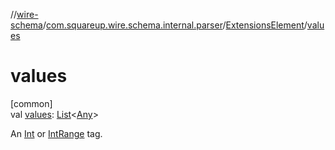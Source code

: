 //[wire-schema](../../../index.md)/[com.squareup.wire.schema.internal.parser](../index.md)/[ExtensionsElement](index.md)/[values](values.md)

# values

[common]\
val [values](values.md): [List](https://kotlinlang.org/api/latest/jvm/stdlib/kotlin.collections/-list/index.html)&lt;[Any](https://kotlinlang.org/api/latest/jvm/stdlib/kotlin/-any/index.html)&gt;

An [Int](https://kotlinlang.org/api/latest/jvm/stdlib/kotlin/-int/index.html) or [IntRange](https://kotlinlang.org/api/latest/jvm/stdlib/kotlin.ranges/-int-range/index.html) tag.
